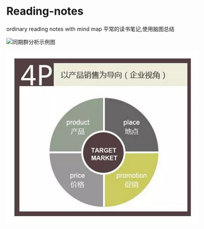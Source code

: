 # Reading-notes
ordinary reading notes with mind map
平常的读书笔记,使用脑图总结

![同期群分析示例图](https://github.com/firewang/lingweilingyu/raw/master/static/img/cohort.jpeg)

![相对路径](static/img/4P.jpeg)